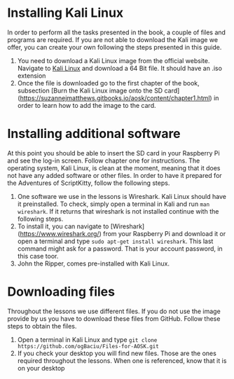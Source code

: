 # Installing Kali Linux

In order to perform all the tasks presented in the book, a couple of files and programs are required. If you are not able to download the Kali image we offer, you can create your own following the steps presented in this guide. 

1.	You need to download a Kali Linux image from the official website. Navigate to [Kali Linux](https://www.kali.org/downloads/) and download a 64 Bit file. It should have an .iso extension
2.	Once the file is downloaded go to the first chapter of the book, subsection [Burn the Kali Linux image onto the SD card] (https://suzannejmatthews.gitbooks.io/aosk/content/chapter1.html) in order to learn how to add the image to the card.

# Installing additional software

At this point you should be able to insert the SD card in your Raspberry Pi and see the log-in screen. Follow chapter one for instructions. The operating system, Kali Linux, is clean at the moment, meaning that it does not have any added software or other files. In order to have it prepared for the Adventures of ScriptKitty, follow the following steps.

1.	One software we use in the lessons is Wireshark. Kali Linux should have it preinstalled. To check, simply open a terminal in Kali and run `man wireshark`. If it returns that wireshark is not installed continue with the following steps.
2.	 To install it, you can navigate to [Wireshark] (https://www.wireshark.org/) from your Raspberry Pi and download it or open a terminal and type `sudo apt-get install wireshark`. This last command might ask for a password. That is your account password, in this case toor. 
3.	John the Ripper, comes pre-installed with Kali Linux. 

# Downloading files

Throughout the lessons we use different files. If you do not use the image provide by us you have to download these files from GitHub.  Follow these steps to obtain the files.
1.	Open a terminal in Kali Linux and type `git clone https://github.com/ogBaciu/Files-for-AOSK.git` 
2.	If you check your desktop you will find new files. Those are the ones required throughout the lessons. When one is referenced, know that it is on your desktop


